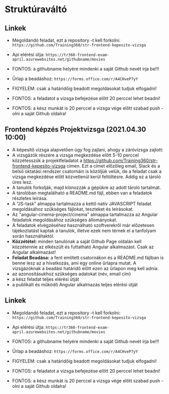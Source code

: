 # Struktúraváltó

## Linkek
- Megoldandó feladat, ezt a repository -t kell forkolni: 
`https://github.com/Training360/str-frontend-kepesito-vizsga`

- Api elérési útja: 
`https://tr360-frontend-exam-april.azurewebsites.net/githubname/movies`
- FONTOS: a githubname helyére mindenki a saját Github nevét írja be!!!

- Űrlap a beadáshoz: `https://forms.office.com/r/A4CHveP7yY` 
- FIGYELEM: csak a határidőig beadott megoldásokat tudjuk elfogadni!
- FONTOS: a feladatot a vizsga befejezése előtt 20 perccel lehet beadni!
- FONTOS: a kész munkát is 20 perccel a vizsga vége előtt szabad push -olni a 
saját Github oldalra!


## Frontend képzés Projektvizsga (2021.04.30 10:00)

- A képesítő vizsga alapvetően úgy fog zajlani, ahogy a záróvizsga zajlott:
- A vizsgázók részére a vizsga megkezdése előtt 5-10 perccel közzétesszük a projektfeladatot a https://github.com/Training360/str-frontend-kepesito-vizsga címen. Ezt a címet előzőleg email, Slack és a belső oktatási rendszer csatornáin is közöljük velük, de a feladat csak a vizsga megkezdése előtt közvetlenül kerül feltöltésre. Addig ez a tároló üres lesz. 
- A tanulók forkolják, majd klónozzák a gépükre az adott tároló tartalmát.
- A tárolóban megtalálható a README.md fájl, ebben van a feladatok részletes leírása.
- A "JS-task" almappa tartalmazza a kettő natív JAVASCRIPT feladat megoldásához szükséges fájlokat, teszteket és leírásokat.
- Az "angular-cinema-project/cinema" almappa tartalmazza az Angular feladatok megoldásához szükséges állományokat.
- A feladatok elvégzéséhez használható szoftverekről már előzetesen tájékoztatást kaptak a tanulók, illetve ezek nem térnek el a tanfolyam során használtaktól.
- __Közzététel:__ minden tanulónak a saját Github Page oldalán kell közzétennie az elkészült és futtatható Angular alkalmazást. Csak az Angular alkalmazást!
- __Feladat Beadása:__ a fent említett csatornákon és a README.md fájlban is benne lesz az a hivatkozás, ami egy online űrlapra mutat. A vizsgázóknak a beadási határidő előtt ezen az űrlapon meg kell adnia: 
- az azonosításukhoz szükséges adatokat (név, email cím)
- a kész feladat teljes elérési útját
- a publikált és működő Angular alkalmazás teljes elérési útját

## Linkek
- Megoldandó feladat, ezt a repository -t kell forkolni: 
`https://github.com/Training360/str-frontend-kepesito-vizsga`

- Api elérési útja: 
`https://tr360-frontend-exam-april.azurewebsites.net/githubname/movies`
- FONTOS: a githubname helyére mindenki a saját Github nevét írja be!!!

- Űrlap a beadáshoz: `https://forms.office.com/r/A4CHveP7yY` 
- FIGYELEM: csak a határidőig beadott megoldásokat tudjuk elfogadni!
- FONTOS: a feladatot a vizsga befejezése előtt 20 perccel lehet beadni!
- FONTOS: a kész munkát is 20 perccel a vizsga vége előtt szabad push -olni a 
saját Github oldalra!

